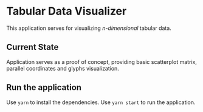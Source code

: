 # Tabular Data Visualizer
This application serves for visualizing _n-dimensional_ tabular data.

## Current State
Application serves as a proof of concept, providing basic scatterplot matrix, parallel coordinates and glyphs visualization.

## Run the application
Use `yarn` to install the dependencies.
Use `yarn start` to run the application.
